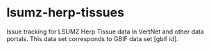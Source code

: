 # lsumz-herp-tissues
Issue tracking for LSUMZ Herp Tissue data in VertNet and other data portals. This data set corresponds to GBIF data set [gbif id].
